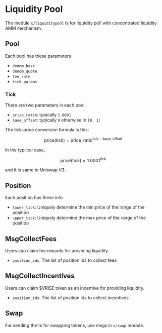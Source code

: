 # Liquidity Pool

The module `x/liquiditypool` is for liquidity poll with concentrated liquidity AMM mechanism.

## Pool

Each pool has these parameters

* `denom_base`
* `denom_quote`
* `fee_rate`
* `tick_params`

### Tick

There are two parameters in each pool

* `price_ratio`: typically `1.0001`
* `base_offset`: typically `0` otherwise in `[0, 1)`

The tick-price conversion formula is this:

$$
\text{price}(\text{tick}) = \text{price\_ratio} ^ {\text{tick} - \text{base\_offset}}
$$

In the typiical case,

$$
\text{price}(\text{tick}) = 1.0001 ^ {\text{tick}}
$$

and it is same to Uniswap V3.

## Position

Each position has these info

* `lower_tick`: Uniquely determine the min price of the range of the position
* `upper_tick`: Uniquely determine the max price of the range of the position

## MsgCollectFees

Users can claim fee rewards for providing liquidity.

* `position_ids`: The list of position ids to collect fees

## MsgCollectIncentives

Users can claim $VRISE token as an incentive for providing liquidity.

* `position_ids`: The list of position ids to collect incentives

## Swap

For sending the tx for swapping tokens, use msgs in `x/swap` module.
